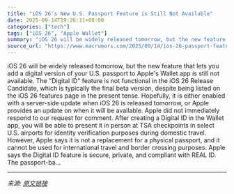 ```yaml
---
title: "iOS 26's New U.S. Passport Feature is Still Not Available"
date: 2025-09-14T19:26:11+08:00
categories: ["tech"]
tags: ["iOS 26", "Apple Wallet"]
summary: "iOS 26 will be widely released tomorrow, but the new feature that lets you add a digital version of your U.S. passport to Apple's Wallet app is still not available. The \"Digital ID\" feature is not fun"
source_url: "https://www.macrumors.com/2025/09/14/ios-26-passport-feature-still-not-live/"
---
```


iOS 26 will be widely released tomorrow, but the new feature that lets you add a digital version of your U.S. passport to Apple's Wallet app is still not available. The "Digital ID" feature is not functional in the iOS 26 Release Candidate, which is typically the final beta version, despite being listed on the iOS 26 features page in the present tense. Hopefully, it is either enabled with a server-side update when iOS 26 is released tomorrow, or Apple provides an update on when it will be available. Apple did not immediately respond to our request for comment. After creating a Digital ID in the Wallet app, you will be able to present it in person at TSA checkpoints in select U.S. airports for identity verification purposes during domestic travel. However, Apple says it is not a replacement for a physical passport, and it cannot be used for international travel and border crossing purposes. Apple says the Digital ID feature is secure, private, and compliant with REAL ID. The passport-ba...

---

*来源: [原文链接](https://www.macrumors.com/2025/09/14/ios-26-passport-feature-still-not-live/)*
